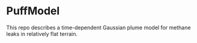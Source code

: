 # PuffModel

This repo describes a time-dependent Gaussian plume model for methane leaks in relatively flat terrain.
